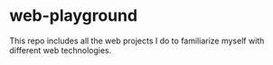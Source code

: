 # web-playground

This repo includes all the web projects I do to familiarize myself with different web technologies.


